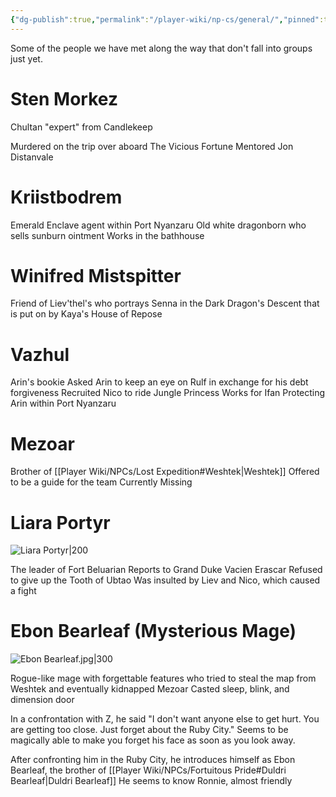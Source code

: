 ```yaml
---
{"dg-publish":true,"permalink":"/player-wiki/np-cs/general/","pinned":true,"dgShowToc":true,"noteIcon":""}
---
```


Some of the people we have met along the way that don't fall into groups just yet.

# Sten Morkez

Chultan "expert" from Candlekeep

Murdered on the trip over aboard The Vicious Fortune
Mentored Jon Distanvale

# Kriistbodrem

Emerald Enclave agent within Port Nyanzaru
Old white dragonborn who sells sunburn ointment
Works in the bathhouse

# Winifred Mistspitter

Friend of Liev'thel's who portrays Senna in the Dark Dragon's Descent that is put on by Kaya's House of Repose

# Vazhul

Arin's bookie
Asked Arin to keep an eye on Rulf in exchange for his debt forgiveness
Recruited Nico to ride Jungle Princess
Works for Ifan
Protecting Arin within Port Nyanzaru

# Mezoar

Brother of [[Player Wiki/NPCs/Lost Expedition#Weshtek\|Weshtek]]
Offered to be a guide for the team
Currently Missing

# Liara Portyr

![Liara Portyr|200](https://www.dndbeyond.com/avatars/thumbnails/37945/371/1000/1000/638349913959876112.png)

The leader of Fort Beluarian
Reports to Grand Duke Vacien Erascar
Refused to give up the Tooth of Ubtao
Was insulted by Liev and Nico, which caused a fight


# Ebon Bearleaf (Mysterious Mage)

![Ebon Bearleaf.jpg|300](/img/user/z_Assets/Portraits/Ebon%20Bearleaf.jpg)

Rogue-like mage with forgettable features who tried to steal the map from Weshtek and eventually kidnapped Mezoar
Casted sleep, blink, and dimension door

In a confrontation with Z, he said "I don't want anyone else to get hurt. You are getting too close. Just forget about the Ruby City."
Seems to be magically able to make you forget his face as soon as you look away.

After confronting him in the Ruby City, he introduces himself as Ebon Bearleaf, the brother of [[Player Wiki/NPCs/Fortuitous Pride#Duldri Bearleaf\|Duldri Bearleaf]]
He seems to know Ronnie, almost friendly